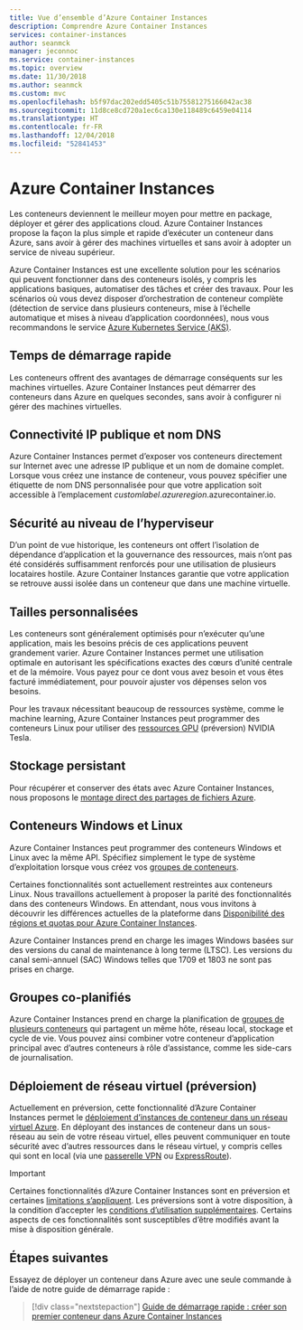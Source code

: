 ```yaml
---
title: Vue d’ensemble d’Azure Container Instances
description: Comprendre Azure Container Instances
services: container-instances
author: seanmck
manager: jeconnoc
ms.service: container-instances
ms.topic: overview
ms.date: 11/30/2018
ms.author: seanmck
ms.custom: mvc
ms.openlocfilehash: b5f97dac202edd5405c51b75581275166042ac38
ms.sourcegitcommit: 11d8ce8cd720a1ec6ca130e118489c6459e04114
ms.translationtype: HT
ms.contentlocale: fr-FR
ms.lasthandoff: 12/04/2018
ms.locfileid: "52841453"
---
```

# <a name="azure-container-instances"></a>Azure Container Instances

Les conteneurs deviennent le meilleur moyen pour mettre en package, déployer et gérer des applications cloud. Azure Container Instances propose la façon la plus simple et rapide d’exécuter un conteneur dans Azure, sans avoir à gérer des machines virtuelles et sans avoir à adopter un service de niveau supérieur.

Azure Container Instances est une excellente solution pour les scénarios qui peuvent fonctionner dans des conteneurs isolés, y compris les applications basiques, automatiser des tâches et créer des travaux. Pour les scénarios où vous devez disposer d’orchestration de conteneur complète (détection de service dans plusieurs conteneurs, mise à l’échelle automatique et mises à niveau d’application coordonnées), nous vous recommandons le service [Azure Kubernetes Service (AKS)](../aks/index.yml).

## <a name="fast-startup-times"></a>Temps de démarrage rapide

Les conteneurs offrent des avantages de démarrage conséquents sur les machines virtuelles. Azure Container Instances peut démarrer des conteneurs dans Azure en quelques secondes, sans avoir à configurer ni gérer des machines virtuelles.

## <a name="public-ip-connectivity-and-dns-name"></a>Connectivité IP publique et nom DNS

Azure Container Instances permet d’exposer vos conteneurs directement sur Internet avec une adresse IP publique et un nom de domaine complet. Lorsque vous créez une instance de conteneur, vous pouvez spécifier une étiquette de nom DNS personnalisée pour que votre application soit accessible à l’emplacement *customlabel*.*azureregion*.azurecontainer.io.

## <a name="hypervisor-level-security"></a>Sécurité au niveau de l’hyperviseur

D’un point de vue historique, les conteneurs ont offert l’isolation de dépendance d’application et la gouvernance des ressources, mais n’ont pas été considérés suffisamment renforcés pour une utilisation de plusieurs locataires hostile. Azure Container Instances garantie que votre application se retrouve aussi isolée dans un conteneur que dans une machine virtuelle.

## <a name="custom-sizes"></a>Tailles personnalisées

Les conteneurs sont généralement optimisés pour n’exécuter qu’une application, mais les besoins précis de ces applications peuvent grandement varier. Azure Container Instances permet une utilisation optimale en autorisant les spécifications exactes des cœurs d’unité centrale et de la mémoire. Vous payez pour ce dont vous avez besoin et vous êtes facturé immédiatement, pour pouvoir ajuster vos dépenses selon vos besoins.

Pour les travaux nécessitant beaucoup de ressources système, comme le machine learning, Azure Container Instances peut programmer des conteneurs Linux pour utiliser des [ressources GPU](container-instances-gpu.md) (préversion) NVIDIA Tesla.

## <a name="persistent-storage"></a>Stockage persistant

Pour récupérer et conserver des états avec Azure Container Instances, nous proposons le [montage direct des partages de fichiers Azure](container-instances-mounting-azure-files-volume.md).

## <a name="linux-and-windows-containers"></a>Conteneurs Windows et Linux

Azure Container Instances peut programmer des conteneurs Windows et Linux avec la même API. Spécifiez simplement le type de système d’exploitation lorsque vous créez vos [groupes de conteneurs](container-instances-container-groups.md).

Certaines fonctionnalités sont actuellement restreintes aux conteneurs Linux. Nous travaillons actuellement à proposer la parité des fonctionnalités dans des conteneurs Windows. En attendant, nous vous invitons à découvrir les différences actuelles de la plateforme dans [Disponibilité des régions et quotas pour Azure Container Instances](container-instances-quotas.md).

Azure Container Instances prend en charge les images Windows basées sur des versions du canal de maintenance à long terme (LTSC). Les versions du canal semi-annuel (SAC) Windows telles que 1709 et 1803 ne sont pas prises en charge.

## <a name="co-scheduled-groups"></a>Groupes co-planifiés

Azure Container Instances prend en charge la planification de [groupes de plusieurs conteneurs](container-instances-container-groups.md) qui partagent un même hôte, réseau local, stockage et cycle de vie. Vous pouvez ainsi combiner votre conteneur d’application principal avec d’autres conteneurs à rôle d’assistance, comme les side-cars de journalisation.

## <a name="virtual-network-deployment-preview"></a>Déploiement de réseau virtuel (préversion)

Actuellement en préversion, cette fonctionnalité d’Azure Container Instances permet le [déploiement d’instances de conteneur dans un réseau virtuel Azure](container-instances-vnet.md). En déployant des instances de conteneur dans un sous-réseau au sein de votre réseau virtuel, elles peuvent communiquer en toute sécurité avec d’autres ressources dans le réseau virtuel, y compris celles qui sont en local (via une [passerelle VPN](../vpn-gateway/vpn-gateway-about-vpngateways.md) ou [ ExpressRoute](../expressroute/expressroute-introduction.md)).

> [!IMPORTANT]
> Certaines fonctionnalités d’Azure Container Instances sont en préversion et certaines [limitations s’appliquent](container-instances-vnet.md#preview-limitations). Les préversions sont à votre disposition, à la condition d’accepter les [conditions d’utilisation supplémentaires][terms-of-use]. Certains aspects de ces fonctionnalités sont susceptibles d’être modifiés avant la mise à disposition générale.

## <a name="next-steps"></a>Étapes suivantes

Essayez de déployer un conteneur dans Azure avec une seule commande à l’aide de notre guide de démarrage rapide :

> [!div class="nextstepaction"]
> [Guide de démarrage rapide : créer son premier conteneur dans Azure Container Instances](container-instances-quickstart.md)

<!-- LINKS - External -->
[terms-of-use]: https://azure.microsoft.com/support/legal/preview-supplemental-terms/
